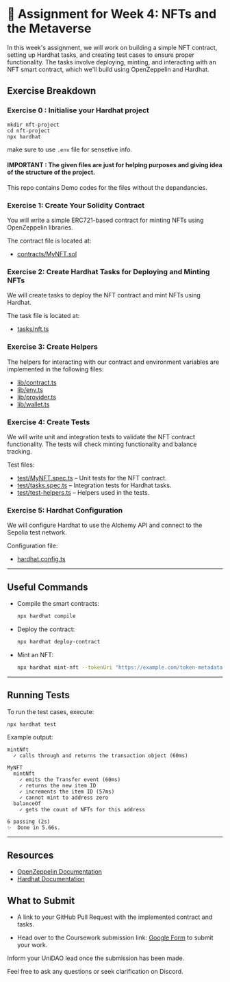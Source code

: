# 📝 Assignment for Week 4: NFTs and the Metaverse

In this week's assignment, we will work on building a simple NFT contract, setting up Hardhat tasks, and creating test cases to ensure proper functionality. The tasks involve deploying, minting, and interacting with an NFT smart contract, which we'll build using OpenZeppelin and Hardhat.

## Exercise Breakdown


### Exercise 0 : Initialise your Hardhat project

   ```
   mkdir nft-project
   cd nft-project
   npx hardhat
   ```

make sure to use  `.env` file for sensetive info.


#### IMPORTANT : The given files are just for helping purposes and giving idea of the structure of the project. 
This repo contains  Demo codes for the files without the depandancies.

### Exercise 1: Create Your Solidity Contract
You will write a simple ERC721-based contract for minting NFTs using OpenZeppelin libraries.

The contract file is located at:

- [contracts/MyNFT.sol](contracts/MyNFT.sol)

### Exercise 2: Create Hardhat Tasks for Deploying and Minting NFTs
We will create tasks to deploy the NFT contract and mint NFTs using Hardhat.

The task file is located at:

- [tasks/nft.ts](tasks/nft.ts)

### Exercise 3: Create Helpers
The helpers for interacting with our contract and environment variables are implemented in the following files:

- [lib/contract.ts](lib/contract.ts)
- [lib/env.ts](lib/env.ts)
- [lib/provider.ts](lib/provider.ts)
- [lib/wallet.ts](lib/wallet.ts)

### Exercise 4: Create Tests
We will write unit and integration tests to validate the NFT contract functionality. The tests will check minting functionality and balance tracking.

Test files:

- [test/MyNFT.spec.ts](test/MyNFT.spec.ts) – Unit tests for the NFT contract.
- [test/tasks.spec.ts](test/tasks.spec.ts) – Integration tests for Hardhat tasks.
- [test/test-helpers.ts](test/test-helpers.ts) – Helpers used in the tests.

### Exercise 5: Hardhat Configuration
We will configure Hardhat to use the Alchemy API and connect to the Sepolia test network.

Configuration file:

- [hardhat.config.ts](hardhat.config.ts)

---

## Useful Commands


- Compile the smart contracts:

   ```bash
   npx hardhat compile
   ```

-  Deploy the contract:

   ```bash
   npx hardhat deploy-contract
   ```

- Mint an NFT:

   ```bash
   npx hardhat mint-nft --tokenUri "https://example.com/token-metadata"
   ```

---

## Running Tests

To run the test cases, execute:

```bash
npx hardhat test
```

Example output:

```
mintNft
  ✓ calls through and returns the transaction object (60ms)

MyNFT
  mintNft
    ✓ emits the Transfer event (60ms)
    ✓ returns the new item ID
    ✓ increments the item ID (57ms)
    ✓ cannot mint to address zero
  balanceOf
    ✓ gets the count of NFTs for this address

6 passing (2s)
✨  Done in 5.66s.
```

---

## Resources

- [OpenZeppelin Documentation](https://docs.openzeppelin.com/)
- [Hardhat Documentation](https://hardhat.org/getting-started/)

## What to Submit

- A link to your GitHub Pull Request with the implemented contract and tasks.

- Head over to the Coursework submission link: [Google Form](https://docs.google.com/forms/d/e/1FAIpQLScspmFUymr7wMW9HxjwRSlSa1Zxnnj9H3LJK6Y9xsPeus-iCw/viewform?usp=sf_link) to submit your work.

Inform your UniDAO lead once the submission has been made.

Feel free to ask any questions or seek clarification on Discord.